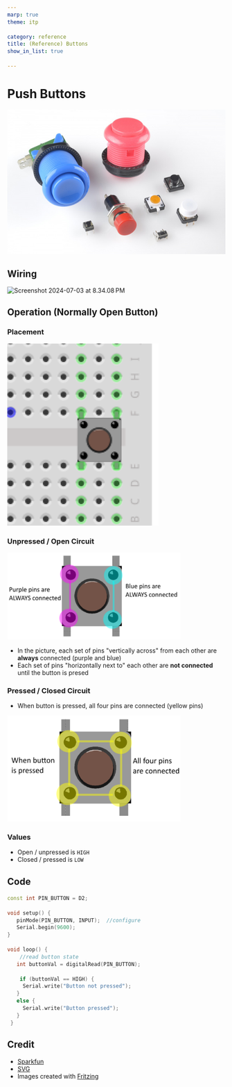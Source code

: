 ```yaml
---
marp: true
theme: itp

category: reference
title: (Reference) Buttons
show_in_list: true

---
```


<!-- headingDivider: 2 -->

# Push Buttons

<img src="buttons.assets/518189efce395f1f45000000.jpg" alt="various types of switches" style="width:700px" />



## Wiring

<img src="buttons.assets/Screenshot 2024-07-03 at 8.34.08 PM.png" alt="Screenshot 2024-07-03 at 8.34.08 PM" style="width:700px;" />

## Operation (Normally Open Button)

### Placement

 <img src="buttons.assets/1565910237122.png" alt="switch on breadboard" style="width:350px" />

### Unpressed / Open Circuit

<img src="buttons.assets/pushbutton_open.png" alt="switch on breadboard" style="width:400px"/>

* In the picture, each set of pins "vertically across" from each other are **always** connected (purple and blue)
* Each set of pins "horizontally next to" each other are **not connected** until the button is presed

### Pressed / Closed Circuit

* When button is pressed, all four pins are connected (yellow pins)

<img src="buttons.assets/pushbutton_closed.png" alt="switch on breadboard" style="width:400px"/>

### Values

* Open / unpressed is `HIGH`
* Closed / pressed is `LOW`

## Code

```c++
const int PIN_BUTTON = D2;

void setup() {
   pinMode(PIN_BUTTON, INPUT);  //configure
   Serial.begin(9600);
}

void loop() {
	//read button state
   int buttonVal = digitalRead(PIN_BUTTON); 
   
    if (buttonVal == HIGH) {
     Serial.write("Button not pressed");
   }
   else {
     Serial.write("Button pressed");
   }
 }
```





## Credit

- [Sparkfun](https://learn.sparkfun.com/tutorials/switch-basics/momentary-switches)
- [SVG]()
- Images created with [Fritzing](https://fritzing.org/home/)
